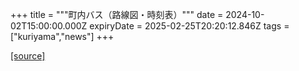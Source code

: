 +++
title = """町内バス（路線図・時刻表）"""
date = 2024-10-02T15:00:00.000Z
expiryDate = 2025-02-25T20:20:12.846Z
tags = ["kuriyama","news"]
+++


[[source]](https://www.town.kuriyama.hokkaido.jp/soshiki/47/29001.html)
